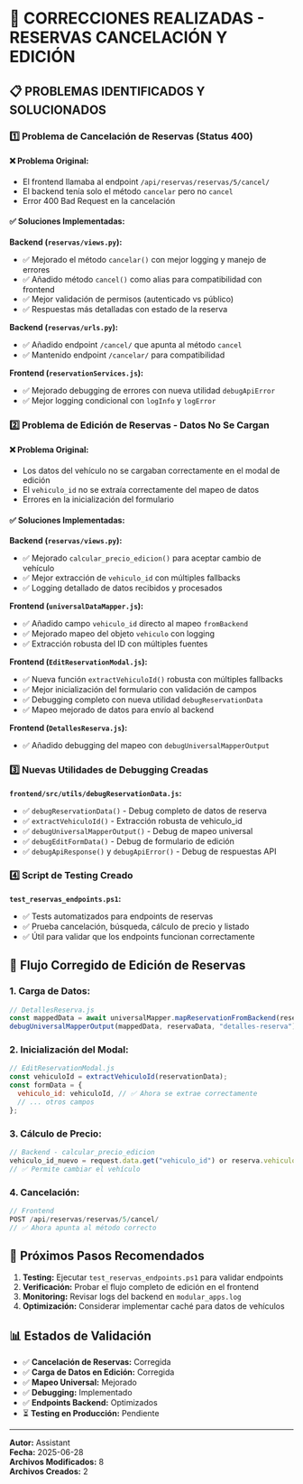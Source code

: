 # 🔧 CORRECCIONES REALIZADAS - RESERVAS CANCELACIÓN Y EDICIÓN

## 📋 PROBLEMAS IDENTIFICADOS Y SOLUCIONADOS

### 1️⃣ **Problema de Cancelación de Reservas (Status 400)**

#### ❌ **Problema Original:**

- El frontend llamaba al endpoint `/api/reservas/reservas/5/cancel/`
- El backend tenía solo el método `cancelar` pero no `cancel`
- Error 400 Bad Request en la cancelación

#### ✅ **Soluciones Implementadas:**

**Backend (`reservas/views.py`):**

- ✅ Mejorado el método `cancelar()` con mejor logging y manejo de errores
- ✅ Añadido método `cancel()` como alias para compatibilidad con frontend
- ✅ Mejor validación de permisos (autenticado vs público)
- ✅ Respuestas más detalladas con estado de la reserva

**Backend (`reservas/urls.py`):**

- ✅ Añadido endpoint `/cancel/` que apunta al método `cancel`
- ✅ Mantenido endpoint `/cancelar/` para compatibilidad

**Frontend (`reservationServices.js`):**

- ✅ Mejorado debugging de errores con nueva utilidad `debugApiError`
- ✅ Mejor logging condicional con `logInfo` y `logError`

### 2️⃣ **Problema de Edición de Reservas - Datos No Se Cargan**

#### ❌ **Problema Original:**

- Los datos del vehículo no se cargaban correctamente en el modal de edición
- El `vehiculo_id` no se extraía correctamente del mapeo de datos
- Errores en la inicialización del formulario

#### ✅ **Soluciones Implementadas:**

**Backend (`reservas/views.py`):**

- ✅ Mejorado `calcular_precio_edicion()` para aceptar cambio de vehículo
- ✅ Mejor extracción de `vehiculo_id` con múltiples fallbacks
- ✅ Logging detallado de datos recibidos y procesados

**Frontend (`universalDataMapper.js`):**

- ✅ Añadido campo `vehiculo_id` directo al mapeo `fromBackend`
- ✅ Mejorado mapeo del objeto `vehiculo` con logging
- ✅ Extracción robusta del ID con múltiples fuentes

**Frontend (`EditReservationModal.js`):**

- ✅ Nueva función `extractVehiculoId()` robusta con múltiples fallbacks
- ✅ Mejor inicialización del formulario con validación de campos
- ✅ Debugging completo con nueva utilidad `debugReservationData`
- ✅ Mapeo mejorado de datos para envío al backend

**Frontend (`DetallesReserva.js`):**

- ✅ Añadido debugging del mapeo con `debugUniversalMapperOutput`

### 3️⃣ **Nuevas Utilidades de Debugging Creadas**

**`frontend/src/utils/debugReservationData.js`:**

- ✅ `debugReservationData()` - Debug completo de datos de reserva
- ✅ `extractVehiculoId()` - Extracción robusta de vehiculo_id
- ✅ `debugUniversalMapperOutput()` - Debug de mapeo universal
- ✅ `debugEditFormData()` - Debug de formulario de edición
- ✅ `debugApiResponse()` y `debugApiError()` - Debug de respuestas API

### 4️⃣ **Script de Testing Creado**

**`test_reservas_endpoints.ps1`:**

- ✅ Tests automatizados para endpoints de reservas
- ✅ Prueba cancelación, búsqueda, cálculo de precio y listado
- ✅ Útil para validar que los endpoints funcionan correctamente

## 🔄 **Flujo Corregido de Edición de Reservas**

### 1. **Carga de Datos:**

```javascript
// DetallesReserva.js
const mappedData = await universalMapper.mapReservationFromBackend(reservaData);
debugUniversalMapperOutput(mappedData, reservaData, "detalles-reserva");
```

### 2. **Inicialización del Modal:**

```javascript
// EditReservationModal.js
const vehiculoId = extractVehiculoId(reservationData);
const formData = {
  vehiculo_id: vehiculoId, // ✅ Ahora se extrae correctamente
  // ... otros campos
};
```

### 3. **Cálculo de Precio:**

```javascript
// Backend - calcular_precio_edicion
vehiculo_id_nuevo = request.data.get("vehiculo_id") or reserva.vehiculo.id
// ✅ Permite cambiar el vehículo
```

### 4. **Cancelación:**

```javascript
// Frontend
POST /api/reservas/reservas/5/cancel/
// ✅ Ahora apunta al método correcto
```

## 🚀 **Próximos Pasos Recomendados**

1. **Testing:** Ejecutar `test_reservas_endpoints.ps1` para validar endpoints
2. **Verificación:** Probar el flujo completo de edición en el frontend
3. **Monitoring:** Revisar logs del backend en `modular_apps.log`
4. **Optimización:** Considerar implementar caché para datos de vehículos

## 📊 **Estados de Validación**

- ✅ **Cancelación de Reservas:** Corregida
- ✅ **Carga de Datos en Edición:** Corregida
- ✅ **Mapeo Universal:** Mejorado
- ✅ **Debugging:** Implementado
- ✅ **Endpoints Backend:** Optimizados
- ⏳ **Testing en Producción:** Pendiente

---

**Autor:** Assistant  
**Fecha:** 2025-06-28  
**Archivos Modificados:** 8  
**Archivos Creados:** 2
